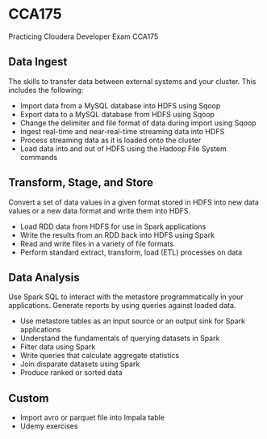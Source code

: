 # CCA175
Practicing Cloudera Developer Exam CCA175

## Data Ingest

The skills to transfer data between external systems and your cluster. This includes the following:

* Import data from a MySQL database into HDFS using Sqoop
* Export data to a MySQL database from HDFS using Sqoop
* Change the delimiter and file format of data during import using Sqoop
* Ingest real-time and near-real-time streaming data into HDFS
* Process streaming data as it is loaded onto the cluster
* Load data into and out of HDFS using the Hadoop File System commands
  
## Transform, Stage, and Store

Convert a set of data values in a given format stored in HDFS into new data values or a new data format and write them into HDFS.

* Load RDD data from HDFS for use in Spark applications
* Write the results from an RDD back into HDFS using Spark
* Read and write files in a variety of file formats
* Perform standard extract, transform, load (ETL) processes on data

## Data Analysis
Use Spark SQL to interact with the metastore programmatically in your applications. Generate reports by using queries against loaded data.

* Use metastore tables as an input source or an output sink for Spark applications
* Understand the fundamentals of querying datasets in Spark
* Filter data using Spark
* Write queries that calculate aggregate statistics
* Join disparate datasets using Spark
* Produce ranked or sorted data

## Custom

* Import avro or parquet file into Impala table
* Udemy exercises